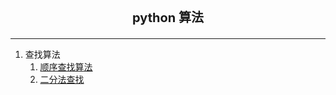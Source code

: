 <div style="text-align: center"><p style="font-size: 20px"><b>python 算法</b></p></div>

---

1. 查找算法
   1.  [顺序查找算法](./查找算法/顺序查找算法.ipynb)
   2.  [二分法查找](./查找算法/二分法.ipynb)


